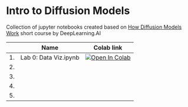 # Intro to Diffusion Models
Collection of jupyter notebooks created based on [How Diffusion Models Work](https://learn.deeplearning.ai/diffusion-models/) short course by DeepLearning.AI

|    | Name                       | Colab link                                                                                                                                                                                               |
|----|----------------------------|----------------------------------------------------------------------------------------------------------------------------------------------------------------------------------------------------------|
| 1. | Lab 0: Data Viz.ipynb | [![Open In Colab](https://colab.research.google.com/assets/colab-badge.svg)](https://colab.research.google.com/github/vinay-jose/intro-to-diffusion-models/blob/main/notebooks/Lab_0_Data_Viz.ipynb) |
| 2. |                            |                                                                                                                                                                                                          |
| 3. |                            |                                                                                                                                                                                                          |
| 4. |                            |                                                                                                                                                                                                          |
| 5. |                            |                                                                                                                                                                                                          |
